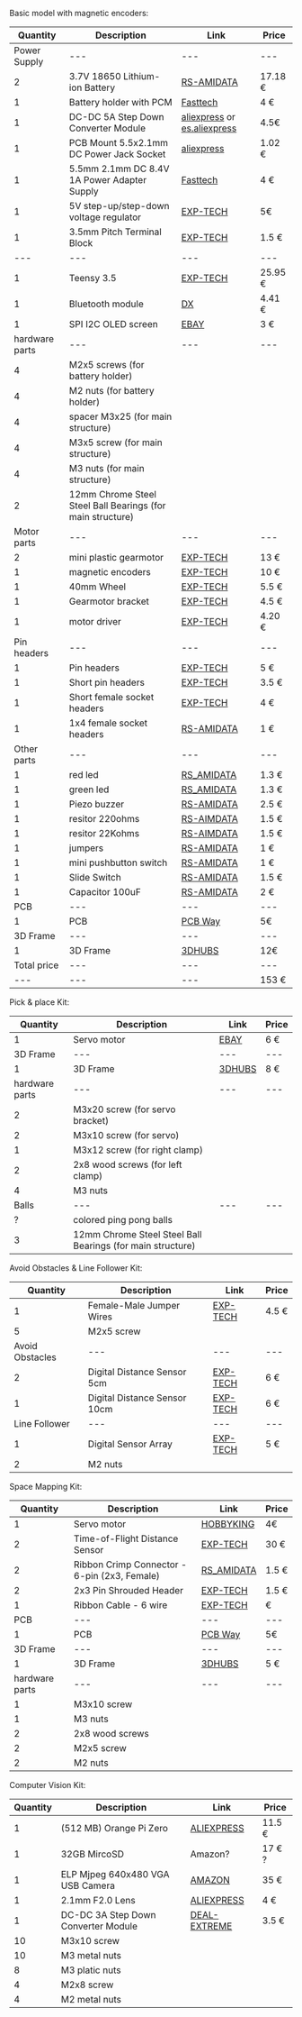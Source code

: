 Basic model with magnetic encoders:

| Quantity | Description | Link | Price |
|---|---|---|---|
| Power Supply |---|---|---|
| 2  | 3.7V 18650 Lithium-ion Battery | [RS-AMIDATA](https://ie.rs-online.com/web/p/speciality-size-rechargeable-batteries/7887261/) | 17.18 € |
| 1 | Battery holder with PCM | [Fasttech](https://www.fasttech.com/p/1279500) | 4 € |
| 1 | DC-DC 5A Step Down Converter Module | [aliexpress](https://www.aliexpress.com/item/DC-DC-4-5-30V-to-0-8-30V-5A-Step-Down-Converter-Module-Circuit-Voltage/1724909910.html?ws_ab_test=searchweb0_0,searchweb201602_5_10152_10151_10065_10344_10068_10342_10547_10343_51102_10340_10548_10341_10084_10083_10307_10301_10303_10312_10313_10059_10314_10184_10534_100031_10604_10103_10605_10594_10142,searchweb201603_1,ppcSwitch_5&algo_expid=59acf9db-747c-4bae-9396-6da0b7c3cc02-29&algo_pvid=59acf9db-747c-4bae-9396-6da0b7c3cc02&rmStoreLevelAB=5) or [es.aliexpress](https://es.aliexpress.com/item/DC-DC-4-5V-30V-to-0-8V-30V-5A-Step-Down-Power-Apply/32332363457.html) | 4.5€ |
| 1 | PCB Mount 5.5x2.1mm DC Power Jack Socket | [aliexpress](https://es.aliexpress.com/store/product/10Pcs-PCB-Mount-5-5-x-2-1-mm-Female-DC-Power-Jack-Plug-Socket-Connector/2881256_32816199401.html?ws_ab_test=searchweb0_0,searchweb201602_5_10152_10151_10065_10344_10068_10342_10547_10343_51102_10340_10548_10341_10084_10083_10307_10301_10303_10312_10313_10059_10314_10184_10534_100031_10604_10103_10605_10594_10142,searchweb201603_1,ppcSwitch_5&algo_expid=5eab03d4-3ff3-4e66-bbec-f828e346cfb2-0&algo_pvid=5eab03d4-3ff3-4e66-bbec-f828e346cfb2&rmStoreLevelAB=5) | 1.02 € |
| 1 | 5.5mm 2.1mm DC 8.4V 1A Power Adapter Supply | [Fasttech](https://www.fasttech.com/p/1284905) | 4 € |
| 1 | 5V step-up/step-down voltage regulator | [EXP-TECH](https://www.exp-tech.de/en/modules/currentvoltage/4823/pololu-5v-step-up/step-down-voltage-regulator-s7v7f5) | 5€ |
| 1 | 3.5mm Pitch Terminal Block | [EXP-TECH](https://ie.rs-online.com/web/p/pcb-terminal-blocks/7100444/) | 1.5 €|
|---|---|---|---|
| 1 | Teensy 3.5 | [EXP-TECH](https://www.exp-tech.de/en/platforms/teensy/7786/teensy-3.5) | 25.95 € |
| 1 | Bluetooth module | [DX](http://www.dx.com/p/jy-mcu-arduino-bluetooth-wireless-serial-port-module-104299) | 4.41 € |
| 1 | SPI I2C OLED screen | [EBAY](https://www.ebay.com/itm/0-96-I2C-IIC-SPI-Serial-128X64-White-OLED-LCD-LED-Display-Module-for-Arduino-/182546048967) | 3 € |
| hardware parts |---|---|---|
| 4 | M2x5 screws (for battery holder) |  |  |
| 4 | M2 nuts (for battery holder) |  |  |
| 4 | spacer M3x25 (for main structure) |  |  |
| 4 | M3x5 screw (for main structure) |  |  |
| 4 | M3 nuts (for main structure)|  |  |
| 2 | 12mm Chrome Steel Steel Ball Bearings (for main structure)|  |  | 
| Motor parts |---|---|---|
| 2 | mini plastic gearmotor | [EXP-TECH](https://www.exp-tech.de/en/motors/dc-gearmotors/7707/120-1-mini-plastic-gearmotor-hp-offset-3mm-d-shaft-output-extended-motor-shaft?c=1356) | 13 € |
| 1 | magnetic encoders | [EXP-TECH](https://www.exp-tech.de/en/sensors/magnet/7899/magnetic-encoder-pair-kit-for-20d-mm-metal-gearmotors-20-cpr-2.7-18v) | 10 € |
| 1 | 40mm Wheel | [EXP-TECH](https://www.exp-tech.de/en/accessories/mechanical-components/7847/pololu-wheel-40x7mm-pair-red) | 5.5 € |
| 1 | Gearmotor bracket | [EXP-TECH](https://www.exp-tech.de/en/motors/dc-gearmotors/6288/pololu-mini-plastic-gearmotor-bracket-pair-wide) | 4.5 € |
| 1 | motor driver | [EXP-TECH](https://www.exp-tech.de/en/search?sSearch=drv8835) | 4.20 € |
| Pin headers |---|---|---|
| 1 | Pin headers | [EXP-TECH](https://www.exp-tech.de/en/accessories/connectors/7921/1x40-pin-break-away-headers-straight-10-pack) | 5 € |
| 1 | Short pin headers | [EXP-TECH](https://www.exp-tech.de/en/accessories/connectors/6759/2mm-pitch-40-pin-break-apart-male-headers-pack-of-5) | 3.5 € |
| 1 | Short female socket headers | [EXP-TECH](https://www.exp-tech.de/en/accessories/connectors/6760/2mm-pitch-25-pin-female-socket-headers-pack-of-5) | 4 € |
| 1 | 1x4 female socket headers | [RS-AMIDATA](https://ie.rs-online.com/web/p/pcb-sockets/8282067/) | 1 € |
| Other parts |---|---|---|
| 1 | red led | [RS_AMIDATA](https://ie.rs-online.com/web/p/visible-leds/2285988/) | 1.3 € |
| 1 | green led | [RS_AMIDATA](https://ie.rs-online.com/web/p/visible-leds/2286004/) | 1.3 € |
| 1 | Piezo buzzer | [RS-AMIDATA](https://ie.rs-online.com/web/p/piezo-buzzer-components/5358253/?searchTerm=KPEG242&relevancy-data=636F3D3126696E3D4931384E53656172636847656E65726963266C753D656E266D6D3D6D61746368616C6C7061727469616C26706D3D5E2E2A2426706F3D31333326736E3D592673743D43415443485F414C4C5F44454641554C542673633D592677633D4E4F4E45267573743D4B504547323432267374613D4B50454732343226) | 2.5 € |
| 1 | resitor 220ohms | [RS-AIMDATA](https://ie.rs-online.com/web/p/through-hole-fixed-resistors/7077612/) | 1.5 €|
| 1 | resitor 22Kohms | [RS-AIMDATA](https://ie.rs-online.com/web/p/through-hole-fixed-resistors/7077779/) | 1.5 €|
| 1 | jumpers | [RS-AMIDATA](https://ie.rs-online.com/web/p/jumpers-shunts/6742397/) | 1 € |
| 1 | mini pushbutton switch | [RS-AMIDATA](https://www.exp-tech.de/en/accessories/buttonsswitches/5434/mini-pushbutton-switch-pcb-mount-2-pin-spst-50ma-5-pack) | 1 € |
| 1 | Slide Switch | [RS-AMIDATA](https://www.exp-tech.de/en/accessories/buttonsswitches/5114/breadboard-friendly-spdt-slide-switch) | 1.5 € |
| 1 | Capacitor 100uF | [RS-AMIDATA](https://ie.rs-online.com/web/p/aluminium-capacitors/7110842/) | 2 € |
| PCB |---|---|---|
| 1 | PCB|[PCB Way](https://www.pcbway.com/)| 5€|
| 3D Frame |---|---|---|
| 1 | 3D Frame|[3DHUBS](https://www.3dhubs.com)| 12€|
| Total price |---|---|---|
|---|---|---| 153 € |


Pick & place Kit:

| Quantity | Description | Link | Price |
|---|---|---|---|
| 1 | Servo motor | [EBAY](https://www.ebay.com/itm/232208650170) | 6 € |
| 3D Frame |---|---|---|
| 1 | 3D Frame|[3DHUBS](https://www.3dhubs.com)| 8 € |
| hardware parts |---|---|---|
| 2 | M3x20 screw (for servo bracket) |  |  |
| 2 | M3x10 screw (for servo) |  |  |
| 1 | M3x12 screw (for right clamp) |  |  |
| 2 | 2x8 wood screws (for left clamp) |  |  |
| 4 | M3 nuts |  |  |
| Balls |---|---|---|
| ? | colored ping pong balls |  |  |
| 3 | 12mm Chrome Steel Steel Ball Bearings (for main structure)|  |  |


Avoid Obstacles & Line Follower Kit:

| Quantity | Description | Link | Price |
|---|---|---|---|
| 1 | Female-Male Jumper Wires | [EXP-TECH](https://www.exp-tech.de/en/accessories/cables/jumper-wires/7797/premium-female/male-extension-jumper-wires-40-x-6-150mm) | 4.5 € |
| 5 | M2x5 screw  |  |  |
| Avoid Obstacles |---|---|---|
| 2 | Digital Distance Sensor 5cm | [EXP-TECH](https://www.exp-tech.de/en/sensors/distanceapproximation/4905/pololu-carrier-with-sharp-gp2y0d805z0f-digital-distance-sensor-5cm?c=1340) | 6 € |
| 1 | Digital Distance Sensor 10cm | [EXP-TECH](https://www.exp-tech.de/en/sensors/distanceapproximation/4906/pololu-carrier-with-sharp-gp2y0d810z0f-digital-distance-sensor-10cm?c=1340) | 6 € |
| Line Follower |---|---|---|
| 1 | Digital Sensor Array | [EXP-TECH](https://www.exp-tech.de/en/sensors/distanceapproximation/5235/qtr-3rc-reflectance-sensor-array) | 5 € |
| 2 | M2 nuts |  |  |


Space Mapping Kit:

| Quantity | Description | Link | Price |
|---|---|---|---|
| 1 | Servo motor | [HOBBYKING](https://hobbyking.com/es_es/power-hd-1900a-servo-1-7kg-0-08sec-9g.html) | 4€ |
| 2 | Time-of-Flight Distance Sensor | [EXP-TECH](https://www.exp-tech.de/en/sensors/distanceapproximation/7557/pololu-vl53l0x-time-of-flight-distance-sensor-carrier-with-voltage-regulator-200cm-max?c=1340) | 30 € |
| 2 | Ribbon Crimp Connector - 6-pin (2x3, Female) | [RS_AMIDATA](https://ie.rs-online.com/web/p/idc-connectors/8323648/) | 1.5 € |
| 2 | 2x3 Pin Shrouded Header | [EXP-TECH](https://www.exp-tech.de/en/accessories/connectors/4606/2x3-pin-shrouded-header?number=EXP-R05-210) | 1.5 € |
| 1 | Ribbon Cable - 6 wire | [EXP-TECH](https://www.exp-tech.de/en/accessories/cables/sonstige/5822/ribbon-cable-6-wire-15ft) | € |
| PCB |---|---|---|
| 1 | PCB|[PCB Way](https://www.pcbway.com/)| 5€|
| 3D Frame |---|---|---|
| 1 | 3D Frame|[3DHUBS](https://www.3dhubs.com)| 5 € |
| hardware parts |---|---|---|
| 1 | M3x10 screw |  |  |
| 1 | M3 nuts |  |  |
| 2 | 2x8 wood screws |  |  |
| 2 | M2x5 screw |  |  |
| 2 | M2 nuts |  |  |


Computer Vision Kit:

| Quantity | Description | Link | Price |
|---|---|---|---|
| 1 | (512 MB) Orange Pi Zero | [ALIEXPRESS](https://es.aliexpress.com/store/product/New-Orange-Pi-Zero-H2-Quad-Core-Open-source-512MB-development-board-beyond-Raspberry-Pi/1553371_32761500374.html?spm=a219c.12010612.0.0.530ec9edjqFHso) | 11.5 € |
| 1 | 32GB MircoSD | Amazon? | 17 € ? |
| 1 | ELP Mjpeg 640x480 VGA USB Camera | [AMAZON](https://www.amazon.es/dp/B017GXPULW/ref=pe_3310721_189395781_TE_dp_1) | 35 € |
| 1 | 2.1mm F2.0 Lens | [ALIEXPRESS](https://www.aliexpress.com/item/5MP-HD-2-1mm-CCTV-IP-Camera-MTV-Board-IR-Lens-F2-0-Aperture-1-2/32667906561.html?ws_ab_test=searchweb0_0,searchweb201602_5_10152_5000015_10151_10065_10344_10068_10342_10547_10343_51102_10340_10548_10341_5130015_10084_10083_10307_10301_10303_10312_10059_10313_10314_10184_10534_5790011_100031_10604_10103_10605_10594_5060015_10142,searchweb201603_25,ppcSwitch_5&algo_expid=bf262e34-a725-44e5-808a-5dc5669ddc59-0&algo_pvid=bf262e34-a725-44e5-808a-5dc5669ddc59&rmStoreLevelAB=5) | 4 € |
| 1 | DC-DC 3A Step Down Converter Module | [DEAL-EXTREME](http://www.dx.com/p/48v-step-down-module-dc-dc-4-5-60v-switching-power-supply-blue-434337) | 3.5 € |
| 10 | M3x10 screw |  |  |
| 10 | M3 metal nuts |  |  |
| 8 | M3 platic nuts |  |  |
| 4 | M2x8 screw |  |  |
| 4 | M2 metal nuts |  |  |

